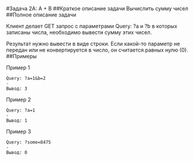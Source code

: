 #Задача 2A: A + B
##Краткое описание задачи
Вычислить сумму чисел
##Полное описание задачи

Клиент делает GET запрос с параметрами Query: ?a и ?b в которых записаны числа, необходимо вывести сумму этих чисел.

Результат нужно вывести в виде строки. Если какой-то параметр не передан или не конвертируется в число, он считается равных нулю (0).
##Примеры

Пример 1
```
Query: ?a=1&b=2
-
Вывод: 3
```
Пример 2
```
Query: ?a=1
-
Вывод: 1
```
Пример 3
```
Query: ?some=8475
-
Вывод: 0
```
